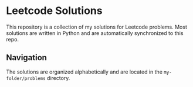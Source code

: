 # Leetcode Solutions

This repository is a collection of my solutions for Leetcode problems. Most solutions are written in Python and are automatically synchronized to this repo.

## Navigation

The solutions are organized alphabetically and are located in the `my-folder/problems` directory.
